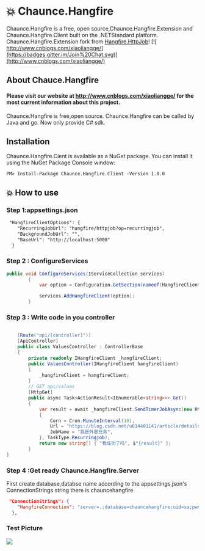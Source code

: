 
# :boom: Chaunce.Hangfire

Chaunce.Hangfire is a free, open source,Chaunce.Hangfire.Extension and Chaunce.Hangfire.Client built on the .NETStandard platform.
Chaunce.Hangfire.Extension fork from [Hangfire.HttpJob](https://github.com/yuzd/Hangfire.HttpJob)!
[![ http://www.cnblogs.com/xiaoliangge/](https://badges.gitter.im/Join%20Chat.svg)](http://www.cnblogs.com/xiaoliangge/)

## About Chauce.Hangfire

#### Please visit our website at http://www.cnblogs.com/xiaoliangge/ for the most current information about this project.

Chaunce.Hangfire is free,open source.
Chaunce.Hangfire can be called by Java and go.
Now only provide C# sdk.

Installation
-------------

Chaunce.Hangfire.Cient is available as a NuGet package. You can install it using the NuGet Package Console window:

```
PM> Install-Package Chaunce.Hangfire.Client -Version 1.0.0
```


## :boom:  How to use
### Step 1:appsettings.json
```xml
 "HangfireClientOptions": {
    "RecurringJobUrl": "hangfire/httpjob?op=recurringjob",
    "BackgroundJobUrl": "",
    "BaseUrl": "http://localhost:5000"
  }
```
### Step 2 : ConfigureServices

```csharp
public void ConfigureServices(IServiceCollection services)
        {
            var option = Configuration.GetSection(nameof(HangfireClientOptions)).Get<HangfireClientOptions>();

            services.AddHangfireClient(option);
        }
```
###  Step 3 : Write code in you controller 
```csharp

    [Route("api/[controller]")]
    [ApiController]
    public class ValuesController : ControllerBase
    {
        private readonly IHangfireClient _hangfireClient;
        public ValuesController(IHangfireClient hangfireClient)
        {
            _hangfireClient = hangfireClient;
        }
        // GET api/values
        [HttpGet]
        public async Task<ActionResult<IEnumerable<string>>> Get()
        {
            var result = await _hangfireClient.SendTimerJobAsync(new HttpJobItem
            {
                Corn = Cron.MinuteInterval(10),
                Url = "https://blog.csdn.net/u014401141/article/details/71086757",
                JobName = "我是外部任务",
            }, TaskType.Recurringjob);
            return new string[] { "我成功了吗", $"{result}" };
        }
}

```
### Step 4 :Get ready Chaunce.Hangfire.Server 
First create database,databse name according to the appsettings.json's ConnectionStrings string
there is chauncehangfire

```json
 "ConnectionStrings": {
    "HangfireConnection": "server=.;database=chauncehangfire;uid=sa;pwd=111111"
  },
```
### Test Picture
![](https://images2018.cnblogs.com/blog/578477/201809/578477-20180910003009116-1317578441.gif)


